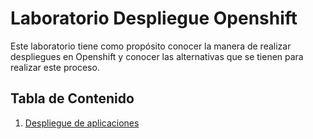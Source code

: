 # Laboratorio Despliegue Openshift

Este laboratorio tiene como propósito conocer la manera de realizar despliegues en Openshift 
y conocer las alternativas que se tienen para realizar este proceso.

## Tabla de Contenido

1. [Despliegue de aplicaciones](labs/01-despliegue.md)




